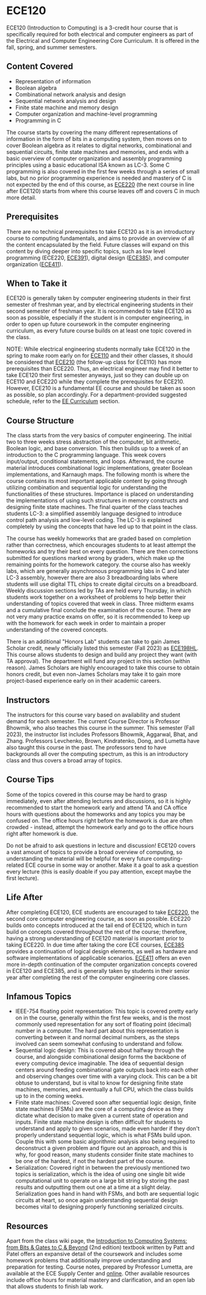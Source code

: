 # ECE120

ECE120 (Introduction to Computing) is a 3-credit hour course that is specifically required for both electrical and computer engineers as part of the Electrical and Computer Engineering Core Curriculum. It is offered in the fall, spring, and summer semesters.

## Content Covered

- Representation of information
- Boolean algebra
- Combinational network analysis and design
- Sequential network analysis and design
- Finite state machine and memory design
- Computer organization and machine-level programming
- Programming in C

The course starts by covering the many different representations of information in the form of bits in a computing system, then moves on to cover Boolean algebra as it relates to digital networks, combinational and sequential circuits, finite state machines and memories, and ends with a basic overview of computer organization and assembly programming principles using a basic educational ISA known as LC-3. Some C programming is also covered in the first few weeks through a series of small labs, but no prior programming experience is needed and mastery of C is not expected by the end of this course, as [ECE220](ECE220.md) (the next course in line after ECE120) starts from where this course leaves off and covers C in much more detail. 

## Prerequisites

There are no technical prerequisites to take ECE120 as it is an introductory course to computing fundamentals, and aims to provide an overview of all the content encapsulated by the field. Future classes will expand on this content by diving deeper into specific topics, such as low level programming (ECE220, [ECE391](ECE391.md)), digital design ([ECE385](ECE385.md)), and computer organization ([ECE411](ECE411.md)).

## When to Take it

ECE120 is generally taken by computer engineering students in their first semester of freshman year, and by electrical engineering students in their second semester of freshman year. It is recommended to take ECE120 as soon as possible, especially if the student is in computer engineering, in order to open up future coursework in the computer engineering curriculum, as every future course builds on at least one topic covered in the class.

NOTE: While electrical engineering students normally take ECE120 in the spring to make room early on for [ECE110](ECE110.md) and their other classes, it should be considered that [ECE210](ECE210.md) (the follow-up class for ECE110) has more prerequisites than ECE220. Thus, an electrical engineer may find it better to take ECE120 their first semester anyways, just so they can double up on ECE110 and ECE220 while they complete the prerequisites for ECE210. However, ECE210 is a fundamental EE course and should be taken as soon as possible, so plan accordingly. For a department-provided suggested schedule, refer to the [EE Curriculum](../../Curriculum%20Graph/1.EE%20Curriculum.md) section.

## Course Structure

The class starts from the very basics of computer engineering. The initial two to three weeks stress abstraction of the computer, bit arithmetic, Boolean logic, and base conversion. This then builds up to a week of an introduction to the C programming language. This week covers input/output, conditional statements, and loops. Afterward, the course material introduces combinational logic implementations, greater Boolean implementations, and Karnaugh maps. The following month is where the course contains its most important applicable content by going through utilizing combination and sequential logic for understanding the functionalities of these structures. Importance is placed on understanding the implementations of using such structures in memory constructs and designing finite state machines. The final quarter of the class teaches students LC-3: a simplified assembly language designed to introduce control path analysis and low-level coding. The LC-3 is explained completely by using the concepts that have led up to that point in the class. 

The course has weekly homeworks that are graded based on completion rather than correctness, which encourages students to at least attempt the homeworks and try their best on every question. There are then corrections submitted for questions marked wrong by graders, which make up the remaining points for the homework category. the course also has weekly labs, which are generally asynchronous programming labs in C and later LC-3 assembly, however there are also 3 breadboarding labs where students will use digital TTL chips to create digital circuits on a breadboard. Weekly discussion sections led by TAs are held every Thursday, in which students work together on a worksheet of problems to help better their understanding of topics covered that week in class. Three midterm exams and a cumulative final conclude the examination of the course. There are not very many practice exams on offer, so it is recommended to keep up with the homework for each week in order to maintain a proper understanding of the covered concepts.

There is an additional "Honors Lab" students can take to gain James Scholar credit, newly officially listed this semester (Fall 2023) as [ECE198HL](ECE198HL.md). This course allows students to design and build any project they want (with TA approval). The department will fund any project in this section (within reason). James Scholars are highly encouraged to take this course to obtain honors credit, but even non-James Scholars may take it to gain more project-based experience early on in their academic careers.

## Instructors

The instructors for this course vary based on availability and student demand for each semester. The current Course Director is Professor Bhowmik, who also teaches this course in the summer. This semester (Fall 2023), the instructor list includes Professors Bhowmik, Aggarwal, Bhat, and Zhang. Professors Levchenko, Brown, Kindratenko, Dong, and Lumetta have also taught this course in the past. The professors tend to have backgrounds all over the computing spectrum, as this is an introductory class and thus covers a broad array of topics.

## Course Tips

Some of the topics covered in this course may be hard to grasp immediately, even after attending lectures and discussions, so it is highly recommended to start the homework early and attend TA and CA office hours with questions about the homeworks and any topics you may be confused on. The office hours right before the homework is due are often crowded - instead, attempt the homework early and go to the office hours right after homework is due.

Do not be afraid to ask questions in lecture and discussion! ECE120 covers a vast amount of topics to provide a broad overview of computing, so understanding the material will be helpful for every future computing-related ECE course in some way or another. Make it a goal to ask a question every lecture (this is easily doable if you pay attention, except maybe the first lecture).

## Life After

After completing ECE120, ECE students are encouraged to take [ECE220](ECE220.md), the second core computer engineering course, as soon as possible. ECE220 builds onto concepts introduced at the tail end of ECE120, which in turn build on concepts covered throughout the rest of the course; therefore, having a strong understanding of ECE120 material is important prior to taking ECE220. In due time after taking the core ECE courses, [ECE385](ECE385.md) provides a continuation of logical design elements, as well as hardware and software implementations of applicable scenarios. [ECE411](ECE411.md) offers an even more in-depth continuation of the computer organization concepts covered in ECE120 and ECE385, and is generally taken by students in their senior year after completing the rest of the computer engineering core classes.

## Infamous Topics

- IEEE-754 floating point representation: This topic is covered pretty early on in the course, generally within the first few weeks, and is the most commonly used representation for any sort of floating point (decimal) number in a computer. The hard part about this representation is converting between it and normal decimal numbers, as the steps involved can seem somewhat confusing to understand and follow.
- Sequential logic design: This is covered about halfway through the course, and alongside combinational design forms the backbone of every computing device imaginable. The idea of sequential design centers around feeding combinational gate outputs back into each other and observing changes over time with a varying clock. This can be a bit obtuse to understand, but is vital to know for designing finite state machines, memories, and eventually a full CPU, which the class builds up to in the coming weeks.
- Finite state machines: Covered soon after sequential logic design, finite state machines (FSMs) are the core of a computing device as they dictate what decision to make given a current state of operation and inputs. Finite state machine design is often difficult for students to understand and apply to given scenarios, made even harder if they don't properly understand sequential logic, which is what FSMs build upon. Couple this with some basic algorithmic analysis also being required to deconstruct a given problem and figure out an approach, and this is why, for good reason, many students consider finite state machines to be one of the hardest, if not the hardest part of the course.
- Serialization: Covered right in between the previously mentioned two topics is serialization, which is the idea of using one single bit wide computational unit to operate on a large bit string by storing the past results and outputting them out one at a time at a slight delay. Serialization goes hand in hand with FSMs, and both are sequential logic circuits at heart, so once again understanding sequential design becomes vital to designing properly functioning serialized circuits.

## Resources

Apart from the class wiki page, the [Introduction to Computing Systems: from Bits & Gates to C & Beyond](http://highered.mheducation.com/sites/0072467509/index.html) (2nd edition) textbook written by Patt and Patel offers an expansive detail of the coursework and includes some homework problems that additionally improve understanding and preparation for testing. Course notes, prepared by Professor Lumetta, are available at the ECE Supply Center and [online](https://wiki.illinois.edu/wiki/download/attachments/728159173/ece120-fall-2020-notes-for-students.pdf?version=1&modificationDate=1598033876080&). Other available resources include office hours for material mastery and clarification, and an open lab that allows students to finish lab work.
